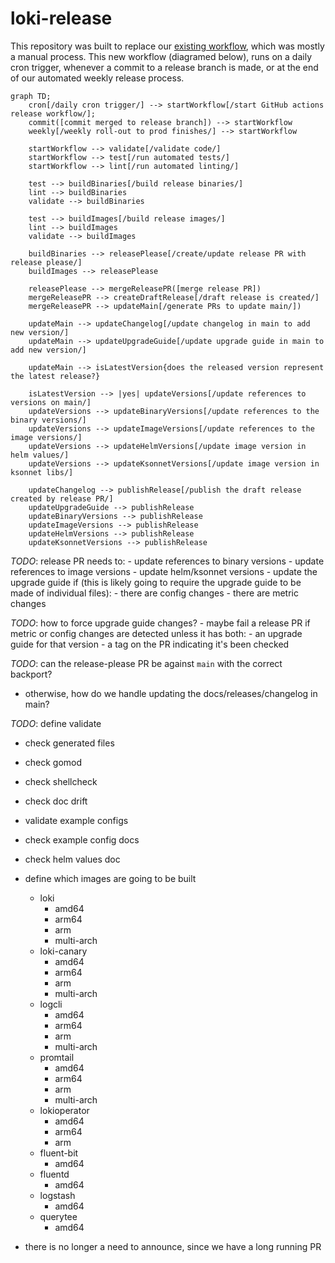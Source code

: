 # loki-release

This repository was built to replace our [existing workflow](./docs/loki-legacy-workflow.md), which was mostly a manual process. This new workflow (diagramed below), runs on a daily cron trigger, whenever a commit to a release branch is made, or at the end of our automated weekly release process.

```mermaid
graph TD;
    cron[/daily cron trigger/] --> startWorkflow[/start GitHub actions release workflow/];
    commit([commit merged to release branch]) --> startWorkflow
    weekly[/weekly roll-out to prod finishes/] --> startWorkflow

    startWorkflow --> validate[/validate code/]
    startWorkflow --> test[/run automated tests/]
    startWorkflow --> lint[/run automated linting/]

    test --> buildBinaries[/build release binaries/]
    lint --> buildBinaries
    validate --> buildBinaries

    test --> buildImages[/build release images/]
    lint --> buildImages
    validate --> buildImages

    buildBinaries --> releasePlease[/create/update release PR with release please/]
    buildImages --> releasePlease

    releasePlease --> mergeReleasePR([merge release PR])
    mergeReleasePR --> createDraftRelease[/draft release is created/]
    mergeReleasePR --> updateMain[/generate PRs to update main/])

    updateMain --> updateChangelog[/update changelog in main to add new version/]
    updateMain --> updateUpgradeGuide[/update upgrade guide in main to add new version/]

    updateMain --> isLatestVersion{does the released version represent the latest release?}

    isLatestVersion --> |yes| updateVersions[/update references to versions on main/]
    updateVersions --> updateBinaryVersions[/update references to the binary versions/]
    updateVersions --> updateImageVersions[/update references to the image versions/]
    updateVersions --> updateHelmVersions[/update image version in helm values/]
    updateVersions --> updateKsonnetVersions[/update image version in ksonnet libs/]

    updateChangelog --> publishRelease[/publish the draft release created by release PR/]
    updateUpgradeGuide --> publishRelease
    updateBinaryVersions --> publishRelease
    updateImageVersions --> publishRelease
    updateHelmVersions --> publishRelease
    updateKsonnetVersions --> publishRelease
```

_TODO_: release PR needs to: - update references to binary versions - update references to image versions - update helm/ksonnet versions - update the upgrade guide if (this is likely going to require the upgrade guide to be made of individual files): - there are config changes - there are metric changes

_TODO_: how to force upgrade guide changes? - maybe fail a release PR if metric or config changes are detected unless it has both: - an upgrade guide for that version - a tag on the PR indicating it's been checked

_TODO_: can the release-please PR be against `main` with the correct backport?

- otherwise, how do we handle updating the docs/releases/changelog in main?

_TODO_: define validate

- check generated files
- check gomod
- check shellcheck
- check doc drift
- validate example configs
- check example config docs
- check helm values doc

- define which images are going to be built

  - loki
    - amd64
    - arm64
    - arm
    - multi-arch
  - loki-canary
    - amd64
    - arm64
    - arm
    - multi-arch
  - logcli
    - amd64
    - arm64
    - arm
    - multi-arch
  - promtail
    - amd64
    - arm64
    - arm
    - multi-arch
  - lokioperator
    - amd64
    - arm64
    - arm
  - fluent-bit
    - amd64
  - fluentd
    - amd64
  - logstash
    - amd64
  - querytee
    - amd64

- there is no longer a need to announce, since we have a long running PR
